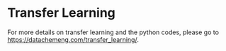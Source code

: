# Transfer Learning

For more details on transfer learning and the python codes, please go to https://datachemeng.com/transfer_learning/.
